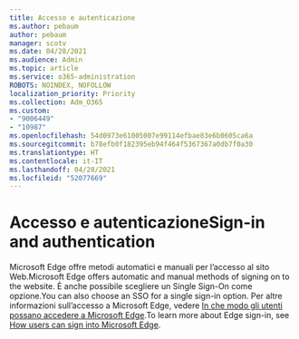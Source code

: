 ```yaml
---
title: Accesso e autenticazione
ms.author: pebaum
author: pebaum
manager: scotv
ms.date: 04/28/2021
ms.audience: Admin
ms.topic: article
ms.service: o365-administration
ROBOTS: NOINDEX, NOFOLLOW
localization_priority: Priority
ms.collection: Adm_O365
ms.custom:
- "9006449"
- "10987"
ms.openlocfilehash: 54d0973e61005007e99114efbae83e6b0605ca6a
ms.sourcegitcommit: b78efb0f182395eb94f464f5367367a0db7f0a30
ms.translationtype: HT
ms.contentlocale: it-IT
ms.lasthandoff: 04/28/2021
ms.locfileid: "52077669"
---
```

# <a name="sign-in-and-authentication"></a><span data-ttu-id="396b0-102">Accesso e autenticazione</span><span class="sxs-lookup"><span data-stu-id="396b0-102">Sign-in and authentication</span></span>

<span data-ttu-id="396b0-103">Microsoft Edge offre metodi automatici e manuali per l’accesso al sito Web.</span><span class="sxs-lookup"><span data-stu-id="396b0-103">Microsoft Edge offers automatic and manual methods of signing on to the website.</span></span> <span data-ttu-id="396b0-104">È anche possibile scegliere un Single Sign-On come opzione.</span><span class="sxs-lookup"><span data-stu-id="396b0-104">You can also choose an SSO for a single sign-in option.</span></span> <span data-ttu-id="396b0-105">Per altre informazioni sull’accesso a Microsoft Edge, vedere [In che modo gli utenti possano accedere a Microsoft Edge](https://docs.microsoft.com/deployedge/microsoft-edge-security-identity#how-users-can-sign-into-microsoft-edge).</span><span class="sxs-lookup"><span data-stu-id="396b0-105">To learn more about Edge sign-in, see [How users can sign into Microsoft Edge](https://docs.microsoft.com/deployedge/microsoft-edge-security-identity#how-users-can-sign-into-microsoft-edge).</span></span>  